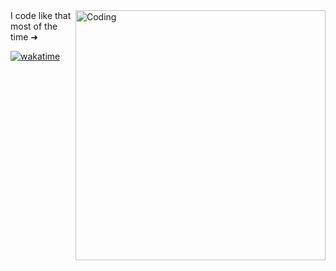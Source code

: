   <p style="margin: 0 auto;"><img align="right" alt="Coding" width="400" src="https://i.giphy.com/media/Dh5q0sShxgp13DwrvG/giphy.webp"></p>
I code like that most of the time ➜

[![wakatime](https://wakatime.com/badge/user/a1d81e5d-669d-4d72-ab89-e117ffeee3ef.svg)](https://wakatime.com/@a1d81e5d-669d-4d72-ab89-e117ffeee3ef)

<!--
**doggbmx/doggbmx** is a ✨ _special_ ✨ repository because its `README.md` (this file) appears on your GitHub profile.

Here are some ideas to get you started:

- 🔭 I’m currently working on ...
- 🌱 I’m currently learning ...
- 👯 I’m looking to collaborate on ...
- 🤔 I’m looking for help with ...
- 💬 Ask me about ...
- 📫 How to reach me: ...
- 😄 Pronouns: ...
- ⚡ Fun fact: ...
-->
